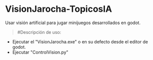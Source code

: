 # VisionJarocha-TopicosIA
Usar visión artificial para jugar minijuegos desarrollados en godot.


> #Descripción de uso:
  * Ejecutar el "VisionJarocha.exe" o en su defecto desde el editor de godot.
  * Ejecutar "ControlVision.py"
